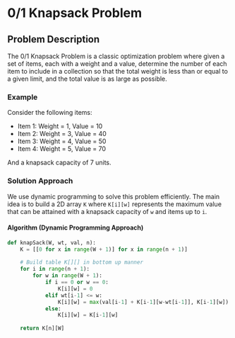 # 0/1 Knapsack Problem

## Problem Description

The 0/1 Knapsack Problem is a classic optimization problem where given a set of items, each with a weight and a value, determine the number of each item to include in a collection so that the total weight is less than or equal to a given limit, and the total value is as large as possible.

### Example

Consider the following items:
- Item 1: Weight = 1, Value = 10
- Item 2: Weight = 3, Value = 40
- Item 3: Weight = 4, Value = 50
- Item 4: Weight = 5, Value = 70

And a knapsack capacity of 7 units.

### Solution Approach

We use dynamic programming to solve this problem efficiently. The main idea is to build a 2D array `K` where `K[i][w]` represents the maximum value that can be attained with a knapsack capacity of `w` and items up to `i`.

#### Algorithm (Dynamic Programming Approach)

```python
def knapSack(W, wt, val, n): 
    K = [[0 for x in range(W + 1)] for x in range(n + 1)] 
  
    # Build table K[][] in bottom up manner 
    for i in range(n + 1): 
        for w in range(W + 1): 
            if i == 0 or w == 0: 
                K[i][w] = 0
            elif wt[i-1] <= w: 
                K[i][w] = max(val[i-1] + K[i-1][w-wt[i-1]], K[i-1][w]) 
            else: 
                K[i][w] = K[i-1][w] 
    
    return K[n][W]
